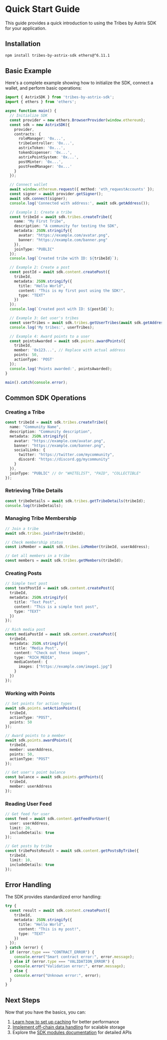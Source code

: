 # Quick Start Guide

This guide provides a quick introduction to using the Tribes by Astrix SDK for your application.

## Installation

```bash
npm install tribes-by-astrix-sdk ethers@^6.11.1
```

## Basic Example

Here's a complete example showing how to initialize the SDK, connect a wallet, and perform basic operations:

```typescript
import { AstrixSDK } from 'tribes-by-astrix-sdk';
import { ethers } from 'ethers';

async function main() {
  // Initialize SDK
  const provider = new ethers.BrowserProvider(window.ethereum);
  const sdk = new AstrixSDK({
    provider,
    contracts: {
      roleManager: '0x...',
      tribeController: '0x...',
      astrixToken: '0x...',
      tokenDispenser: '0x...',
      astrixPointSystem: '0x...',
      postMinter: '0x...',
      postFeedManager: '0x...'
    }
  });

  // Connect wallet
  await window.ethereum.request({ method: 'eth_requestAccounts' });
  const signer = await provider.getSigner();
  await sdk.connect(signer);
  console.log('Connected with address:', await sdk.getAddress());

  // Example 1: Create a tribe
  const tribeId = await sdk.tribes.createTribe({
    name: "My First Tribe",
    description: "A community for testing the SDK",
    metadata: JSON.stringify({
      avatar: "https://example.com/avatar.png",
      banner: "https://example.com/banner.png"
    }),
    joinType: "PUBLIC"
  });
  console.log(`Created tribe with ID: ${tribeId}`);

  // Example 2: Create a post
  const postId = await sdk.content.createPost({
    tribeId,
    metadata: JSON.stringify({
      title: "Hello World",
      content: "This is my first post using the SDK!",
      type: "TEXT"
    })
  });
  console.log(`Created post with ID: ${postId}`);

  // Example 3: Get user's tribes
  const userTribes = await sdk.tribes.getUserTribes(await sdk.getAddress());
  console.log('My tribes:', userTribes);

  // Example 4: Award points to a user
  const pointsAwarded = await sdk.points.awardPoints({
    tribeId,
    member: '0x123...', // Replace with actual address
    points: 50,
    actionType: 'POST'
  });
  console.log('Points awarded:', pointsAwarded);
}

main().catch(console.error);
```

## Common SDK Operations

### Creating a Tribe

```typescript
const tribeId = await sdk.tribes.createTribe({
  name: "Community Name",
  description: "Community description",
  metadata: JSON.stringify({
    avatar: "https://example.com/avatar.png",
    banner: "https://example.com/banner.png",
    socialLinks: {
      twitter: "https://twitter.com/mycommunity",
      discord: "https://discord.gg/mycommunity"
    }
  }),
  joinType: "PUBLIC" // Or "WHITELIST", "PAID", "COLLECTIBLE"
});
```

### Retrieving Tribe Details

```typescript
const tribeDetails = await sdk.tribes.getTribeDetails(tribeId);
console.log(tribeDetails);
```

### Managing Tribe Membership

```typescript
// Join a tribe
await sdk.tribes.joinTribe(tribeId);

// Check membership status
const isMember = await sdk.tribes.isMember(tribeId, userAddress);

// Get all members in a tribe
const members = await sdk.tribes.getMembers(tribeId);
```

### Creating Posts

```typescript
// Simple text post
const textPostId = await sdk.content.createPost({
  tribeId,
  metadata: JSON.stringify({
    title: "Text Post",
    content: "This is a simple text post",
    type: "TEXT"
  })
});

// Rich media post
const mediaPostId = await sdk.content.createPost({
  tribeId,
  metadata: JSON.stringify({
    title: "Media Post",
    content: "Check out these images",
    type: "RICH_MEDIA",
    mediaContent: {
      images: ["https://example.com/image1.jpg"]
    }
  })
});
```

### Working with Points

```typescript
// Set points for action types
await sdk.points.setActionPoints({
  tribeId,
  actionType: "POST",
  points: 50
});

// Award points to a member
await sdk.points.awardPoints({
  tribeId,
  member: userAddress,
  points: 50,
  actionType: "POST"
});

// Get user's point balance
const balance = await sdk.points.getPoints({
  tribeId,
  member: userAddress
});
```

### Reading User Feed

```typescript
// Get feed for user
const feed = await sdk.content.getFeedForUser({
  user: userAddress,
  limit: 20,
  includeDetails: true
});

// Get posts by tribe
const tribePostsResult = await sdk.content.getPostsByTribe({
  tribeId,
  limit: 10,
  includeDetails: true
});
```

## Error Handling

The SDK provides standardized error handling:

```typescript
try {
  const result = await sdk.content.createPost({
    tribeId,
    metadata: JSON.stringify({
      title: "Hello World",
      content: "This is my post!",
      type: "TEXT"
    })
  });
} catch (error) {
  if (error.type === "CONTRACT_ERROR") {
    console.error("Smart contract error:", error.message);
  } else if (error.type === "VALIDATION_ERROR") {
    console.error("Validation error:", error.message);
  } else {
    console.error("Unknown error:", error);
  }
}
```

## Next Steps

Now that you have the basics, you can:

1. [Learn how to set up caching](./guides/caching.md) for better performance
2. [Implement off-chain data handling](./guides/offchain-data.md) for scalable storage
3. Explore the [SDK modules documentation](./reference/core.md) for detailed APIs 